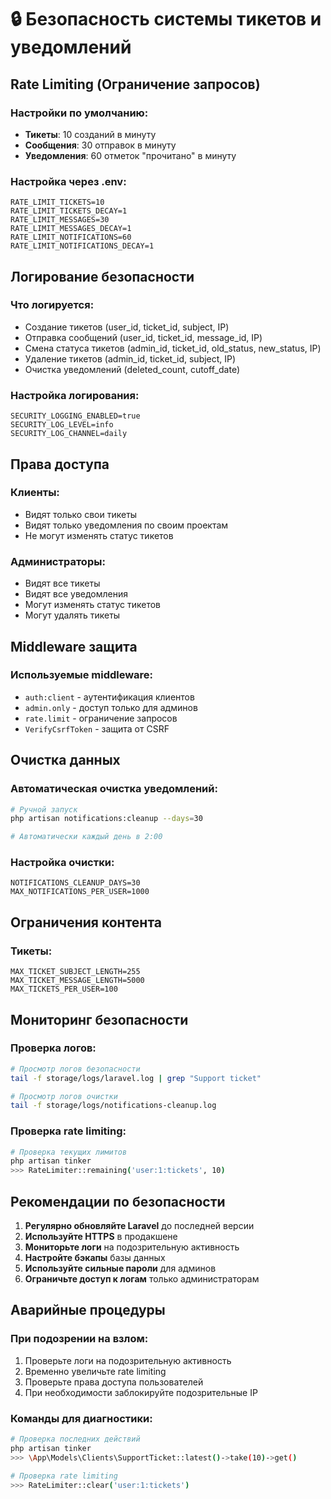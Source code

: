 # 🔒 Безопасность системы тикетов и уведомлений

## Rate Limiting (Ограничение запросов)

### Настройки по умолчанию:
- **Тикеты**: 10 созданий в минуту
- **Сообщения**: 30 отправок в минуту  
- **Уведомления**: 60 отметок "прочитано" в минуту

### Настройка через .env:
```env
RATE_LIMIT_TICKETS=10
RATE_LIMIT_TICKETS_DECAY=1
RATE_LIMIT_MESSAGES=30
RATE_LIMIT_MESSAGES_DECAY=1
RATE_LIMIT_NOTIFICATIONS=60
RATE_LIMIT_NOTIFICATIONS_DECAY=1
```

## Логирование безопасности

### Что логируется:
- Создание тикетов (user_id, ticket_id, subject, IP)
- Отправка сообщений (user_id, ticket_id, message_id, IP)
- Смена статуса тикетов (admin_id, ticket_id, old_status, new_status, IP)
- Удаление тикетов (admin_id, ticket_id, subject, IP)
- Очистка уведомлений (deleted_count, cutoff_date)

### Настройка логирования:
```env
SECURITY_LOGGING_ENABLED=true
SECURITY_LOG_LEVEL=info
SECURITY_LOG_CHANNEL=daily
```

## Права доступа

### Клиенты:
- Видят только свои тикеты
- Видят только уведомления по своим проектам
- Не могут изменять статус тикетов

### Администраторы:
- Видят все тикеты
- Видят все уведомления
- Могут изменять статус тикетов
- Могут удалять тикеты

## Middleware защита

### Используемые middleware:
- `auth:client` - аутентификация клиентов
- `admin.only` - доступ только для админов
- `rate.limit` - ограничение запросов
- `VerifyCsrfToken` - защита от CSRF

## Очистка данных

### Автоматическая очистка уведомлений:
```bash
# Ручной запуск
php artisan notifications:cleanup --days=30

# Автоматически каждый день в 2:00
```

### Настройка очистки:
```env
NOTIFICATIONS_CLEANUP_DAYS=30
MAX_NOTIFICATIONS_PER_USER=1000
```

## Ограничения контента

### Тикеты:
```env
MAX_TICKET_SUBJECT_LENGTH=255
MAX_TICKET_MESSAGE_LENGTH=5000
MAX_TICKETS_PER_USER=100
```

## Мониторинг безопасности

### Проверка логов:
```bash
# Просмотр логов безопасности
tail -f storage/logs/laravel.log | grep "Support ticket"

# Просмотр логов очистки
tail -f storage/logs/notifications-cleanup.log
```

### Проверка rate limiting:
```bash
# Проверка текущих лимитов
php artisan tinker
>>> RateLimiter::remaining('user:1:tickets', 10)
```

## Рекомендации по безопасности

1. **Регулярно обновляйте Laravel** до последней версии
2. **Используйте HTTPS** в продакшене
3. **Мониторьте логи** на подозрительную активность
4. **Настройте бэкапы** базы данных
5. **Используйте сильные пароли** для админов
6. **Ограничьте доступ к логам** только администраторам

## Аварийные процедуры

### При подозрении на взлом:
1. Проверьте логи на подозрительную активность
2. Временно увеличьте rate limiting
3. Проверьте права доступа пользователей
4. При необходимости заблокируйте подозрительные IP

### Команды для диагностики:
```bash
# Проверка последних действий
php artisan tinker
>>> \App\Models\Clients\SupportTicket::latest()->take(10)->get()

# Проверка rate limiting
>>> RateLimiter::clear('user:1:tickets')
``` 